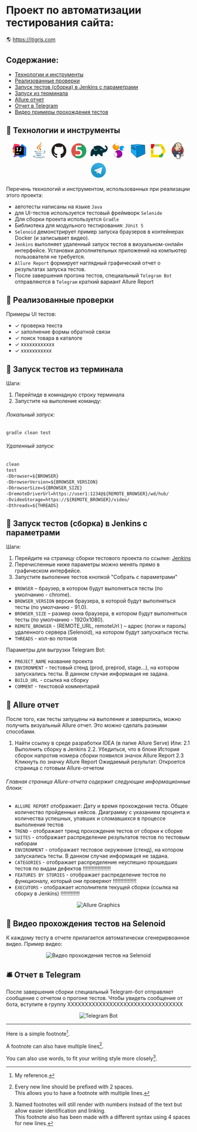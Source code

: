 # Проект по автоматизации тестирования сайта:
:earth_americas: https://itigris.com

## Содержание:
- [Технологии и инструменты](#watermelon-технологии-и-инструменты)
- [Реализованные проверки](#watermelon-Реализованные-проверки)
- [ Запуск тестов (сборка) в Jenkins с параметрами](#watermelon-Запуск-тестов(сборка)-в-Jenkins-с-параметрами)
- [Запуск из терминала](#watermelon-Запуск-тестов-из-терминала)
- [Allure отчет](#watermelon-Allure-отчет)
- [Отчет в Telegram](#watermelon-Отчет-в-Telegram)
- [Видео примеры прохождения тестов](#watermelon-Примеры-видео-о-прохождении-тестов)

## :watermelon: Технологии и инструменты

<p align="center">
<a href="https://www.jetbrains.com/idea/"><img src="images/logo/Idea.svg" width="50" height="50"  alt="IDEA"/></a>
<a href="https://www.java.com/"><img src="images/logo/Java.svg" width="50" height="50"  alt="Java"/></a>
<a href="https://github.com/"><img src="images/logo/GitHub.svg" width="50" height="50"  alt="Github"/></a>
<a href="https://junit.org/junit5/"><img src="images/logo/Junit5.svg" width="50" height="50"  alt="JUnit 5"/></a>
<a href="https://gradle.org/"><img src="images/logo/Gradle.svg" width="50" height="50"  alt="Gradle"/></a>
<a href="https://selenide.org/"><img src="images/logo/Selenide.svg" width="50" height="50"  alt="Selenide"/></a>
<a href="https://aerokube.com/selenoid/"><img src="images/logo/Selenoid.svg" width="50" height="50"  alt="Selenoid"/></a>
<a href="https://github.com/allure-framework/allure2"><img src="images/logo/Allure.svg" width="50" height="50"  alt="Allure"/></a>
<a href="https://www.jenkins.io/"><img src="images/logo/Jenkins.svg" width="50" height="50"  alt="Jenkins"/></a>
<a href="https://www.хххх/"><img width="50" height="50"  alt="Telegram" src="images/logo/Telegram.svg"></a>
</p>



Перечень технологий и инструментом, использованных при реализации этого проекта:

- автотесты написаны на языке `Java`
- для UI-тестов используется тестовый фреймворк `Selenide`
- Для сборки проекта используется `Gradle`
- Библиотека для модульного тестирования: `JUnit 5` 
- `Selenoid` демонстрирует пример запуска браузеров в контейнерах Docker (и записывает видео).
- `Jenkins` выполняет удаленный запуск тестов в визуальном-онлайн интерфейсе. Установки дополнительных приложений на компьютер пользователя не требуется. 
- `Allure Report` формирует наглядный графический отчет о результатах  запуска тестов.
- После завершения прогона тестов, специальный `Telegram Bot` отправляются в `Telegram` краткий вариант Allure Report 

## :watermelon: Реализованные проверки 
Примеры UI тестов:
- ✓ проверка текста 
- ✓ заполнение формы обратной связи
- ✓ поиск товара в каталоге
- ✓ хххххххххххх
- ✓ ххххххххххх

## :watermelon: Запуск тестов из терминала
Шаги:
1. Перейтиде в комнадную строку терминала
2. Запустите на выполение команду:
###### Локальный запуск:
```
gradle clean test
```
###### Удаленный запуск:
```
clean
test
-Dbrowser=${BROWSER}
-DbrowserVersion=${BROWSER_VERSION}
-DbrowserSize=${BROWSER_SIZE}
-DremoteDriverUrl=https://user1:1234@${REMOTE_BROWSER}/wd/hub/
-DvideoStorage=https://${REMOTE_BROWSER}/video/
-Dthreads=${THREADS}
```

## :watermelon: Запуск тестов (сборка) в Jenkins с параметрами
Шаги:
1. Перейдите на страницу сборки тестового проекта по ссылке: <a target="_blank" href="https://jenkins.autotests.cloud/job/qa_guru_11_13_Demo/">Jenkins</a>
2. Перечисленные ниже параметры можно менять прямо в графическом интерфейсе.
3. Запустите выполение тестов кнопкой "Собрать с параметрами" 

- `BROWSER` – браузер, в котором будут выполняться тесты (по умолчанию - chrome).
- `BROWSER_VERSION` версия браузера, в которой будут выполняться тесты (по умолчанию - 91.0).
- `BROWSER_SIZE` – размер окна браузера, в котором будут выполняться тесты (по умолчанию - 1920x1080).
- `REMOTE_BROWSER` - (REMOTE_URL, remoteUrl ) – адрес (логин и пароль) удаленного сервера (Selenoid), на котором будут запускаться тесты.
- `THREADS` - кол-во потоков

Параметры для выгрузки Telegram Bot:
- `PROJECT_NAME`  название проекта
- `ENVIRONMENT` - тестовый стенд (prod, preprod, stage...), на котором запускались тесты. В данном случае информация не задана. 
- `BUILD_URL` - ссылка на сборку
- `COMMENT` - текстовой комментарий

 ## :watermelon: Allure отчет
 
После того, как тесты запущены на выполение и завершлись, можно получить визуальный Allure отчет. Это можно сделать разными способами.
1. Найти ссылку в среде разработки IDEA (в папке Allure Serve)
Или:
2.1 Выполнить сборку в Jenkins
2.2. Убедиться, что в блоке История сборок напротив номера сборки появился значок Allure Report
2.3 Кликнуть по  значку Allure Report
Ожидаемый результат: Откроется страница с готовым Allure-отчетом

###### Главная страница Allure-отчета содержит следующие информационные блоки:

- `ALLURE REPORT` отображает: Дату и время прохождения теста. Общее количество пройденных кейсов. Диаграмму с указанием процента и количества успешных, упавших и сломавшихся в процессе выполнения тестов
- `TREND` - отображает тренд прохождения тестов от сборки к сборке
- `SUITES` - отображает распределение результатов тестов по тестовым наборам
- `ENVIRONMENT` - отображает тестовое окружение (стенд), на котором запускались тесты. В данном случае информация не задана.
- `CATEGORIES` - отображает распределение неуспешно прошедших тестов по видам дефектов !!!!!!!!!!!!!!!!!!!
- `FEATURES BY STORIES` - отображает распределение тестов по функционалу, который они проверяют !!!!!!!!!!!!!!!!
- `EXECUTORS` - отображает исполнителя текущей сборки (ссылка на сборку в Jenkins) !!!!!!!!!!!!!

<p align="center">
<img title="Allure Graphics" src="images/screens/Screenshot_ХХХ.png">
</p>

## :watermelon:  Видео прохождения тестов на Selenoid
К каждому тесту в отчете прилагается автоматически сгенерирвоанное видео. Пример видео:

<p align="center">
<img title="Видео прохождения тестов на Selenoid" src="images/screens/Screenshot_ХХХ.png">
</p>

## :bellhop_bell: Отчет в Telegram
После завершения сборки специальный Telegram-бот отправляет сообщение с отчетом о прогоне тестов.
Чтобы увидеть сообщение от бота, вступите в группу  ХХХХХХХХХХХХХХХХХХХХХХХХХХХХХХХХХ

<p align="center">
<img title="Telegram Bot" src="images/screens/Screenshot_ХХХ.png">
</p>

----------------------------------
Here is a simple footnote[^1].

A footnote can also have multiple lines[^2].  

You can also use words, to fit your writing style more closely[^note].

[^1]: My reference.
[^2]: Every new line should be prefixed with 2 spaces.  
  This allows you to have a footnote with multiple lines.
[^note]:
    Named footnotes will still render with numbers instead of the text but allow easier identification and linking.  
    This footnote also has been made with a different syntax using 4 spaces for new lines.
